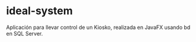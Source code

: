 # ideal-system
Aplicación para llevar control de un Kiosko, realizada en JavaFX usando bd en SQL Server.
